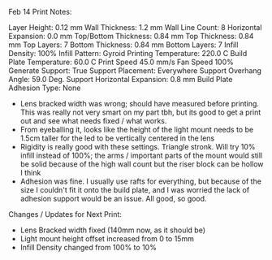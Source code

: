 Feb 14 Print Notes:

Layer Height: 0.12 mm
Wall Thickness: 1.2 mm
Wall Line Count: 8
Horizontal Expansion: 0.0 mm
Top/Bottom Thickness: 0.84 mm
Top Thickness: 0.84 mm
Top Layers: 7
Bottom Thickness: 0.84 mm
Bottom Layers: 7
Infill Density: 100%
Infill Pattern: Gyroid
Printing Temperature: 220.0 C
Build Plate Temperature: 60.0 C
Print Speed 45.0 mm/s
Fan Speed 100%
Generate Support: True
Support Placement: Everywhere
Support Overhang Angle: 59.0 Deg.
Support Horizontal Expansion: 0.8 mm
Build Plate Adhesion Type: None

- Lens bracked width was wrong; should have measured before printing. This was really not very smart on my part tbh, but its good to get a print out and see what needs fixed / what works.
- From eyeballing it, looks like the height of the light mount needs to be 1.5cm taller for the led to be vertically centered in the lens
- Rigidity is really good with these settings. Triangle stronk. Will try 10% infill instead of 100%; the arms / important parts of the mount would still be solid because of the high wall count but the riser block can be hollow I think
- Adhesion was fine. I usually use rafts for everything, but because of the size I couldn't fit it onto the build plate, and I was worried the lack of adhesion support would be an issue. All good, so good.

Changes / Updates for Next Print:
- Lens Bracked width fixed (140mm now, as it should be)
- Light mount height offset increased from 0 to 15mm
- Infill Density changed from 100% to 10%